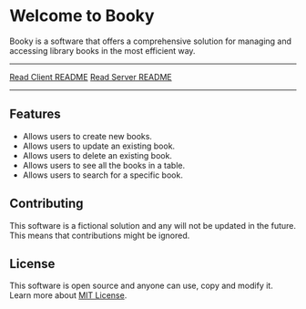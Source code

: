 # Welcome to Booky

Booky is a software that offers a comprehensive solution for managing and accessing library books in the most efficient way.

---

[Read Client README](booky/)
[Read Server README](server/)

---

## Features

- Allows users to create new books.
- Allows users to update an existing book.
- Allows users to delete an existing book.
- Allows users to see all the books in a table.
- Allows users to search for a specific book.

## Contributing

This software is a fictional solution and any will not be updated in the future. This means that contributions might be ignored.

## License

This software is open source and anyone can use, copy and modify it. Learn more about [MIT License](LICENSE).
